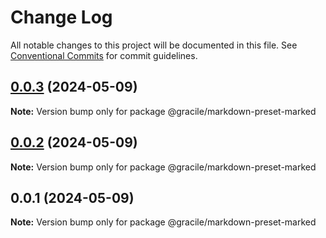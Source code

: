 # Change Log

All notable changes to this project will be documented in this file.
See [Conventional Commits](https://conventionalcommits.org) for commit guidelines.

## [0.0.3](https://github.com/gracile-web/gracile/compare/@gracile/markdown-preset-marked@0.0.2...@gracile/markdown-preset-marked@0.0.3) (2024-05-09)

**Note:** Version bump only for package @gracile/markdown-preset-marked

## [0.0.2](https://github.com/gracile-web/gracile/compare/@gracile/markdown-preset-marked@0.0.1...@gracile/markdown-preset-marked@0.0.2) (2024-05-09)

**Note:** Version bump only for package @gracile/markdown-preset-marked

## 0.0.1 (2024-05-09)

**Note:** Version bump only for package @gracile/markdown-preset-marked
